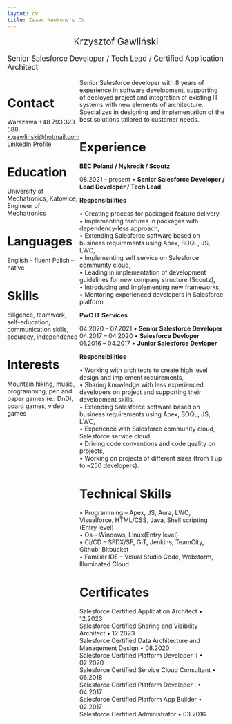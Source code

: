 ```yaml
---
layout: cv
title: Isaac Newtons's CV
---
```


<body onload="document.body.innerHTML=md.html(document.body.innerHTML); document.body.style.display='block';">
<!--======= COPY ABOVE CODE AS HEADER, THEN FOLLOW WITH RESUME CONTENT IN MARKDOWN FORMAT =========-->

<div id="dvContainer" style="page-break-inside: avoid;">
<div class="topDiv">
<div style="display: grid;justify-content: center;font-size:150%;">
Krzysztof Gawliński
</div></br><div style="display: grid;justify-content: center;font-size:120%">Senior Salesforce Developer / Tech Lead / Certified Application Architect</div></br>
</div>
<div style="display: flex;justify-content: space-around;">
<div class="topLine leftDiv">
<h1>Contact</h1>

Warszawa 
+48 793 323 588 
k.gawlinski@hotmail.com</br>
<a href="https://www.linkedin.com/in/krzysztof-gawlinski-salesforce-dev/">LinkedIn Profile </a>

<h1>Education</h1>

University of Mechatronics, Katowice,
Engineer of Mechatronics

<h1>Languages</h1>

English – fluent 
Polish – native 

<h1>Skills</h1>

diligence, teamwork, self-education, communication skills, accuracy, independence</br>

<h1>Interests</h1>

Mountain hiking, music, programming, pen and paper games (e.: DnD), board games, video games</br>
</div>
<div class="topLine rightDiv">
Senior Salesforce developer with 8 years of experience in software development, supporting of deployed project and integration of existing IT systems with new elements of architecture. Specializes in designing and implementation of the best solutions tailored to customer needs.</br>

<h1>Experience</h1>

<b>BEC Poland / Nykredit / Scoutz</b></br>

 08.2021 – present • <b>Senior Salesforce Developer / Lead Developer / Tech Lead</b></br>

<b>Responsibilities</b>

• Creating process for packaged feature delivery,</br>
• Implementing features in packages with dependency-less approach,</br>
• Extending Salesforce software based on business requirements using Apex, SOQL, JS, LWC,</br>
• Implementing self service on Salesforce community cloud,</br>
• Leading in implementation of development guidelines for new company structure (Scoutz),</br>
• Introducing and implementing new frameworks,</br>
• Mentoring experienced developers in Salesforce platform</br>

<b>PwC IT Services</b>

 04.2020 – 07.2021 • <b>Senior Salesforce Developer</b></br>
 04.2017 – 04.2020 • <b>Salesforce Devloper</b></br>
 01.2016 – 04.2017 • <b>Junior Salesforce Devloper</b></br>

<b>Responsibilities</b>

• Working with architects to create high level design and implement requirements,</br>
• Sharing knowledge with less experienced developers on project and supporting their development skills,</br>
• Extending Salesforce software based on business requirements using Apex, SOQL, JS, LWC,</br>
• Experience with Salesforce community cloud, Salesforce service cloud,</br>
• Driving code conventions and code quality on projects,</br>
• Working on projects of different sizes (from 1 up to ~250 developers).</br>

<h1>Technical Skills</h1>

• Programming – Apex, JS, Aura, LWC, Visualforce, HTML/CSS, Java, Shell scripting (Entry level)</br>
• Os – Windows, Linux(Entry level)</br>
• CI/CD – SFDX/SF, GIT, Jenkins, TeamCity, Github, Bitbucket</br>
• Familiar IDE – Visual Studio Code, Webstorm, Illuminated Cloud</br>

<h1>Certificates</h1>

Salesforce Certified Application Architect • 12.2023</br>
Salesforce Certified Sharing and Visibility Architect • 12.2023</br>
Salesforce Certified Data Architecture and Management Design • 08.2020</br>
Salesforce Certified Platform Developer II • 02.2020</br>
Salesforce Certified Service Cloud Consultant • 06.2018</br>
Salesforce Certified Platform Developer I • 04.2017</br>
Salesforce Certified Platform App Builder • 02.2017</br>
Salesforce Certified Administrator • 03.2016</br>
</div>
</div>
</div>